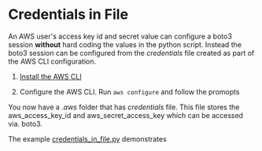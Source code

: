 # Credentials in File
An AWS user's access key id and secret value can configure a boto3 session **without** hard coding the values in the python script. Instead the boto3 session can be configured from the *credentials* file created as part of the AWS CLI configuration. 

1. [Install the AWS CLI](https://docs.aws.amazon.com/cli/latest/userguide/getting-started-install.html)

2. Configure the AWS CLI. Run ```aws configure``` and follow the promopts

You now have a *.aws* folder that has *credentials* file. This file stores the aws_access_key_id and aws_secret_access_key which can be accessed via. boto3. 

The example [credentials_in_file.py](https://github.com/ev2900/Boto3_Authentication_Options/blob/main/Credentials_in_File/credentials_in_file.py) demonstrates
